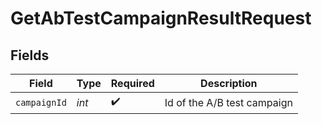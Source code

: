 # GetAbTestCampaignResultRequest


## Fields

| Field                       | Type                        | Required                    | Description                 |
| --------------------------- | --------------------------- | --------------------------- | --------------------------- |
| `campaignId`                | *int*                       | :heavy_check_mark:          | Id of the A/B test campaign |